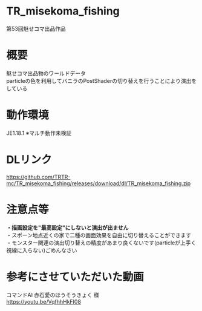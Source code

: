 # TR_misekoma_fishing
第53回魅せコマ出品作品

# 概要
魅せコマ出品物のワールドデータ  
particleの色を利用してバニラのPostShaderの切り替えを行うことにより演出をしている  

# 動作環境
JE1.18.1
※マルチ動作未検証  

# DLリンク
https://github.com/TRTR-mc/TR_misekoma_fishing/releases/download/dl/TR_misekoma_fishing.zip

# 注意点等
**・描画設定を"最高設定"にしないと演出が出ません**  
・スポーン地点近くの家で二種の画面効果を自由に切り替えることができます  
・モンスター関連の演出切り替えの精度があまり良くないです(particleが上手く視線に入らない)ごめんなさい  

# 参考にさせていただいた動画
コマンドAI 赤石愛のほうそうきょく 様  
https://youtu.be/VqfhhHkFI08